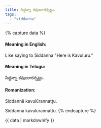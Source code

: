 ```yaml
---
title: సిద్దన్నా కవులూరన్నట్టు.
tags:
  - "siddanna"
---
```


{% capture data %}
#### Meaning in English:
Like saying to Siddanna "Here is Kavuluru."

#### Meaning in Telugu:
సిద్దన్నా కవులూరన్నట్టు.

#### Romanization:
Siddannā kavulūrannaṭṭu.

Siddanna kavulurannattu.
{% endcapture %}

{{ data | markdownify }}


